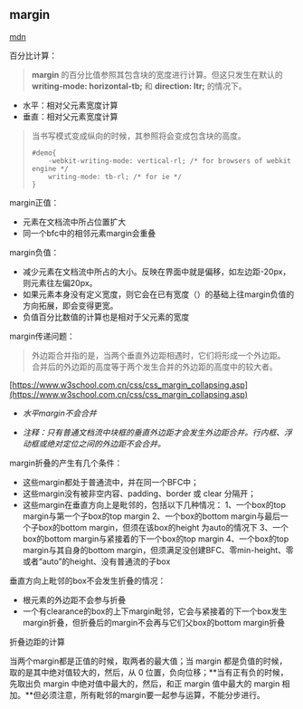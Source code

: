 ## margin

[mdn](https://developer.mozilla.org/zh-CN/docs/Web/CSS/margin)

百分比计算：

>  **margin** 的百分比值参照其包含块的宽度进行计算。但这只发生在默认的 **writing-mode: horizontal-tb;** 和 **direction: ltr;** 的情况下。

- 水平：相对父元素宽度计算
- 垂直：相对父元素宽度计算

> 当书写模式变成纵向的时候，其参照将会变成包含块的高度。
>
> ```
> #demo{
>     -webkit-writing-mode: vertical-rl; /* for browsers of webkit engine */
>     writing-mode: tb-rl; /* for ie */
> }
> ```

margin正值：

- 元素在文档流中所占位置扩大
- 同一个bfc中的相邻元素margin会重叠

margin负值：

- 减少元素在文档流中所占的大小。反映在界面中就是偏移，如左边距-20px，则元素往左偏20px。
- 如果元素本身没有定义宽度，则它会在已有宽度（）的基础上往margin负值的方向拓展，即会变得更宽。
- 负值百分比数值的计算也是相对于父元素的宽度

margin传递问题：

> 外边距合并指的是，当两个垂直外边距相遇时，它们将形成一个外边距。
> 合并后的外边距的高度等于两个发生合并的外边距的高度中的较大者。

[https://www.w3school.com.cn/css/css_margin_collapsing.asp](https://www.w3school.com.cn/css/css_margin_collapsing.asp)

- *水平margin不会合并*

- *注释：只有普通文档流中块框的垂直外边距才会发生外边距合并。行内框、浮动框或绝对定位之间的外边距不会合并。*

margin折叠的产生有几个条件：

- 这些margin都处于普通流中，并在同一个BFC中；
- 这些margin没有被非空内容、padding、border 或 clear 分隔开；
- 这些margin在垂直方向上是毗邻的，包括以下几种情况：
  1、一个box的top margin与第一个子box的top margin
  2、一个box的bottom margin与最后一个子box的bottom margin，但须在该box的height 为auto的情况下
  3、一个box的bottom margin与紧接着的下一个box的top margin
  4、一个box的top margin与其自身的bottom margin，但须满足没创建BFC、零min-height、零或者“auto”的height、没有普通流的子box

垂直方向上毗邻的box不会发生折叠的情况：

- 根元素的外边距不会参与折叠
- 一个有clearance的box的上下margin毗邻，它会与紧接着的下一个box发生margin折叠，但折叠后的margin不会再与它们父box的bottom margin折叠

折叠边距的计算

当两个margin都是正值的时候，取两者的最大值；当 margin 都是负值的时候，取的是其中绝对值较大的，然后，从 0 位置，负向位移；**当有正有负的时候，先取出负 margin 中绝对值中最大的，然后，和正 margin 值中最大的 margin 相加。**但必须注意，所有毗邻的margin要一起参与运算，不能分步进行。

